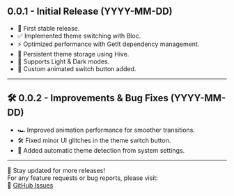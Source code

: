 ## 0.0.1 - Initial Release (YYYY-MM-DD)
- 🎉 First stable release.
- ✅ Implemented theme switching with Bloc.
- ⚡ Optimized performance with GetIt dependency management.
- 💾 Persistent theme storage using Hive.
- 🌙 Supports Light & Dark modes.
- 🎨 Custom animated switch button added.

---

## 🛠 0.0.2 - Improvements & Bug Fixes (YYYY-MM-DD)
- 🏎 Improved animation performance for smoother transitions.
- 🛠 Fixed minor UI glitches in the theme switch button.
- 🔄 Added automatic theme detection from system settings.

---

📢 Stay updated for more releases!  
For any feature requests or bug reports, please visit:  
📩 [GitHub Issues](https://github.com/Developeryilmaz/change_theme_er/issues)
